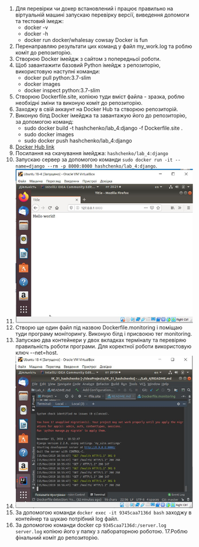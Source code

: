 1. Для перевірки чи докер встановлений і працює правильно на віртуальній машині запускаю  перевірку версії, виведення допомоги та тестовий імедж:
   - docker -v
   - docker -h
   - docker run docker/whalesay cowsay Docker is fun
2. Перенаправляю результати цих команд у файл my_work.log та роблю коміт до репозиторію.
3. Створюю Docker імейдж з сайтом з попередньої роботи.
4. Щоб завантажити базовий Python імейдж з репозиторію, використовую наступні команди:
   - docker  pull python:3.7-slim
   - docker images
   - docker inspect python:3.7-slim
5. Створюю Dockerfile.site, копіюю туди вміст файла - зразка, роблю необхідні зміни та виконую коміт до репозиторію.
6. Заходжу в свій аккаунт на Docker Hub та створюю репозиторій.
7. Виконую білд Docker імейджа та завантажую його до репозиторію, за допомогою команд:
   - sudo docker build -t hashchenko/lab_4:django -f Dockerfile.site .
   - sudo docker images
   - sudo docker push hashchenko/lab_4:django 
8. [Docker Hub link](https://hub.docker.com/r/hashchenko/lab_4)
9. Посилання на скачування імейджа: `hashchenko/lab_4:django`
10. Запускаю сервер за допомогою команди `sudo docker run -it --name=django --rm -p 8000:8000 hashchenko/lab_4:django`.
11. ![screenshot4](https://github.com/IK-31-hashchenko/IK_31_hashchenko/blob/master/screenshot4.JPG)
12. Створю ще один файл під назвою Dockerfile.monitoring і поміщаю туди програму моніторингу. Виконую білд і присвоюю тег monitoring.
13. Запускаю два контейнери у двох вкладках терміналу та перевіряю правильність роботи програми. Для коректної роботи використовую ключ --net=host.
14. ![screenshot5](https://github.com/IK-31-hashchenko/IK_31_hashchenko/blob/master/screenshot5.JPG)
15. За допомогою команди `docker exec -it 9345саа7136d bash` заходжу в контейнер та шукаю потрібний log файл.
16. За допомогою команди docker cp `9345саа7136d:/server.log server.log` копіюю його у папку з лабораторною роботою.
17.Роблю фінальний коміт до репозиторію.

